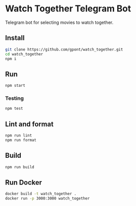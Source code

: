 # Watch Together Telegram Bot

Telegram bot for selecting movies to watch together.

## Install

```bash
git clone https://github.com/gpont/watch_together.git
cd watch_together
npm i
```

## Run

```bash
npm start
```

### Testing

```bash
npm test
```

## Lint and format

```bash
npm run lint
npm run format
```

## Build

```bash
npm run build
```

## Run Docker

```bash
docker build -t watch_together .
docker run -p 3000:3000 watch_together
```
